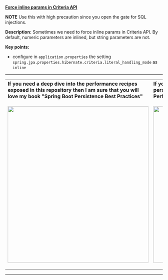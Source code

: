 **[Force inline params in Criteria API](https://github.com/AnghelLeonard/Hibernate-SpringBoot/tree/master/HibernateSpringBootForceInlineParams)**

**NOTE** Use this with high precaution since you open the gate for SQL injections.
 
**Description:** Sometimes we need to force inline params in Criteria API. By default, numeric parameters are inlined, but string parameters are not.

**Key points:**
- configure in `application.properties` the setting `spring.jpa.properties.hibernate.criteria.literal_handling_mode` as `inline`

-----------------------------------------------------------------------------------------------------------------------    
<table>
     <tr><td><b>If you need a deep dive into the performance recipes exposed in this repository then I am sure that you will love my book "Spring Boot Persistence Best Practices"</b></td><td><b>If you need a hand of tips and illustrations of 100+ Java persistence performance issues then "Java Persistence Performance Illustrated Guide" is for you.</b></td></tr>
     <tr><td>
<a href="https://www.apress.com/us/book/9781484256251"><p align="left"><img src="https://github.com/AnghelLeonard/Hibernate-SpringBoot/blob/master/Spring%20Boot%20Persistence%20Best%20Practices.jpg" height="500" width="450"/></p></a>
</td><td>
<a href="https://leanpub.com/java-persistence-performance-illustrated-guide"><p align="right"><img src="https://github.com/AnghelLeonard/Hibernate-SpringBoot/blob/master/Java%20Persistence%20Performance%20Illustrated%20Guide.jpg" height="500" width="450"/></p></a>
</td></tr></table>

-----------------------------------------------------------------------------------------------------------------------    

